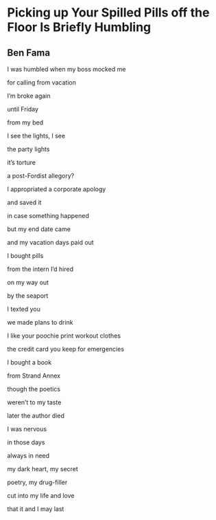 # Picking up Your Spilled Pills off the Floor Is Briefly Humbling
## Ben Fama
I was humbled when my boss mocked me

for calling from vacation

I’m broke again

until Friday

from my bed

I see the lights, I see

the party lights

it’s torture

a post-Fordist allegory?

I appropriated a corporate apology

and saved it

in case something happened

but my end date came

and my vacation days paid out

I bought pills

from the intern I’d hired

on my way out

by the seaport

I texted you

we made plans to drink

I like your poochie print workout clothes

the credit card you keep for emergencies

I bought a book

from Strand Annex

though the poetics

weren’t to my taste

later the author died

I was nervous

in those days

always in need

my dark heart, my secret

poetry, my drug-filler

cut into my life and love

that it and I may last